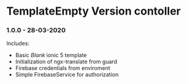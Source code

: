 # TemplateEmpty Version contoller 

### 1.0.0 - 28-03-2020
Includes:
- Basic _Blank_ ionic 5 template
- Initialization of ngx-translate from guard
- Firebase credentials from enviroment
- Simple FirebaseService for authorization